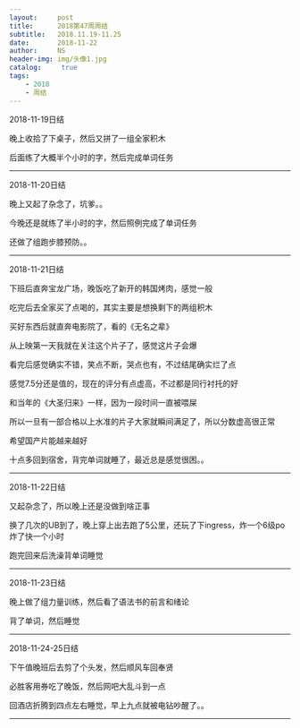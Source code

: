 ```yaml
---
layout:     post
title:      2018第47周周结
subtitle:   2018.11.19-11.25
date:       2018-11-22
author:     NS
header-img: img/头像1.jpg
catalog: 	 true
tags:
    - 2018 
    - 周结
--- 
```


2018-11-19日结

晚上收拾了下桌子，然后又拼了一组全家积木

后面练了大概半个小时的字，然后完成单词任务

***

2018-11-20日结

晚上又起了杂念了，坑爹。。

今晚还是就练了半小时的字，然后照例完成了单词任务

还做了组跑步膝预防。。

***

2018-11-21日结

下班后直奔宝龙广场，晚饭吃了新开的韩国烤肉，感觉一般

吃完后去全家买了点喝的，其实主要是想换剩下的两组积木

买好东西后就直奔电影院了，看的《无名之辈》

从上映第一天我就在关注这个片子了，感觉这片子会爆

看完后感觉确实不错，笑点不断，哭点也有，不过结尾确实烂了点

感觉7.5分还是值的，现在的评分有点虚高，不过都是同行衬托的好

和当年的《大圣归来》一样，因为一段时间一直被喂屎

所以一旦有一部合格以上水准的片子大家就瞬间满足了，所以分数虚高很正常

希望国产片能越来越好

十点多回到宿舍，背完单词就睡了，最近总是感觉很困。。

***

2018-11-22日结

又起杂念了，所以晚上还是没做到啥正事

换了几次的UB到了，晚上穿上出去跑了5公里，还玩了下ingress，炸一个6级po炸了快一个小时

跑完回来后洗澡背单词睡觉

***

2018-11-23日结

晚上做了组力量训练，然后看了语法书的前言和绪论

背了单词，然后睡觉

***

2018-11-24-25日结

下午值晚班后去剪了个头发，然后顺风车回奉贤

必胜客用券吃了晚饭，然后网吧大乱斗到一点

回酒店折腾到四点左右睡觉，早上九点就被电钻吵醒了。。

***


